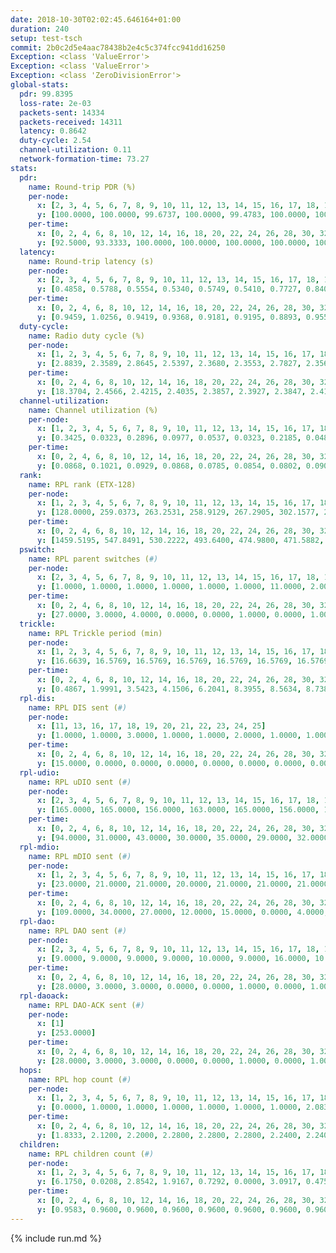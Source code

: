 ```yaml
---
date: 2018-10-30T02:02:45.646164+01:00
duration: 240
setup: test-tsch
commit: 2b0c2d5e4aac78438b2e4c5c374fcc941dd16250
Exception: <class 'ValueError'>
Exception: <class 'ValueError'>
Exception: <class 'ZeroDivisionError'>
global-stats:
  pdr: 99.8395
  loss-rate: 2e-03
  packets-sent: 14334
  packets-received: 14311
  latency: 0.8642
  duty-cycle: 2.54
  channel-utilization: 0.11
  network-formation-time: 73.27
stats:
  pdr:
    name: Round-trip PDR (%)
    per-node:
      x: [2, 3, 4, 5, 6, 7, 8, 9, 10, 11, 12, 13, 14, 15, 16, 17, 18, 19, 20, 21, 22, 23, 24, 25]
      y: [100.0000, 100.0000, 99.6737, 100.0000, 99.4783, 100.0000, 100.0000, 99.8371, 99.6825, 99.8344, 99.8276, 99.8363, 99.8314, 99.6711, 99.8311, 99.8342, 99.8328, 99.8282, 100.0000, 100.0000, 100.0000, 100.0000, 99.8363, 99.2895]
    per-time:
      x: [0, 2, 4, 6, 8, 10, 12, 14, 16, 18, 20, 22, 24, 26, 28, 30, 32, 34, 36, 38, 40, 42, 44, 46, 48, 50, 52, 54, 56, 58, 60, 62, 64, 66, 68, 70, 72, 74, 76, 78, 80, 82, 84, 86, 88, 90, 92, 94, 96, 98, 100, 102, 104, 106, 108, 110, 112, 114, 116, 118, 120, 122, 124, 126, 128, 130, 132, 134, 136, 138, 140, 142, 144, 146, 148, 150, 152, 154, 156, 158, 160, 162, 164, 166, 168, 170, 172, 174, 176, 178, 180, 182, 184, 186, 188, 190, 192, 194, 196, 198, 200, 202, 204, 206, 208, 210, 212, 214, 216, 218, 220, 222, 224, 226, 228, 230, 232, 234, 236, 238, 240]
      y: [92.5000, 93.3333, 100.0000, 100.0000, 100.0000, 100.0000, 100.0000, 100.0000, 100.0000, 100.0000, 100.0000, 100.0000, 100.0000, 100.0000, 100.0000, 99.1736, 100.0000, 100.0000, 100.0000, 99.1667, 100.0000, 100.0000, 100.0000, 100.0000, 100.0000, 100.0000, 100.0000, 100.0000, 100.0000, 100.0000, 99.1667, 100.0000, 100.0000, 100.0000, 100.0000, 100.0000, 100.0000, 100.0000, 100.0000, 100.0000, 100.0000, 100.0000, 100.0000, 100.0000, 99.1667, 100.0000, 100.0000, 100.0000, 100.0000, 99.1667, 100.0000, 100.0000, 100.0000, 100.0000, 100.0000, 100.0000, 100.0000, 100.0000, 100.0000, 100.0000, 100.0000, 100.0000, 100.0000, 100.0000, 100.0000, 100.0000, 100.0000, 100.0000, 100.0000, 100.0000, 100.0000, 100.0000, 100.0000, 100.0000, 100.0000, 100.0000, 100.0000, 100.0000, 100.0000, 100.0000, 100.0000, 100.0000, 100.0000, 100.0000, 100.0000, 100.0000, 100.0000, 100.0000, 100.0000, 100.0000, 100.0000, 100.0000, 100.0000, 100.0000, 100.0000, 100.0000, 100.0000, 100.0000, 100.0000, 100.0000, 99.1667, 100.0000, 100.0000, 100.0000, 100.0000, 100.0000, 100.0000, 100.0000, 100.0000, 100.0000, 100.0000, 100.0000, 100.0000, 100.0000, 100.0000, 100.0000, 100.0000, 100.0000, 100.0000, 100.0000, null]
  latency:
    name: Round-trip latency (s)
    per-node:
      x: [2, 3, 4, 5, 6, 7, 8, 9, 10, 11, 12, 13, 14, 15, 16, 17, 18, 19, 20, 21, 22, 23, 24, 25]
      y: [0.4858, 0.5788, 0.5554, 0.5340, 0.5749, 0.5410, 0.7727, 0.8406, 0.7584, 0.9659, 0.7705, 0.7781, 1.0222, 0.8446, 0.7686, 0.9981, 0.9607, 1.0651, 1.0000, 1.1289, 1.1299, 1.2988, 1.1641, 1.2393]
    per-time:
      x: [0, 2, 4, 6, 8, 10, 12, 14, 16, 18, 20, 22, 24, 26, 28, 30, 32, 34, 36, 38, 40, 42, 44, 46, 48, 50, 52, 54, 56, 58, 60, 62, 64, 66, 68, 70, 72, 74, 76, 78, 80, 82, 84, 86, 88, 90, 92, 94, 96, 98, 100, 102, 104, 106, 108, 110, 112, 114, 116, 118, 120, 122, 124, 126, 128, 130, 132, 134, 136, 138, 140, 142, 144, 146, 148, 150, 152, 154, 156, 158, 160, 162, 164, 166, 168, 170, 172, 174, 176, 178, 180, 182, 184, 186, 188, 190, 192, 194, 196, 198, 200, 202, 204, 206, 208, 210, 212, 214, 216, 218, 220, 222, 224, 226, 228, 230, 232, 234, 236, 238, 240]
      y: [0.9459, 1.0256, 0.9419, 0.9368, 0.9181, 0.9195, 0.8893, 0.9551, 0.8790, 0.8956, 0.9380, 0.8922, 0.9112, 0.9551, 0.9109, 0.9048, 0.8903, 0.9277, 0.8806, 0.8877, 0.8932, 0.9034, 0.8457, 0.8545, 0.8776, 0.9157, 0.8403, 0.8564, 0.8510, 0.8592, 0.8258, 0.8264, 0.8677, 0.8701, 0.9006, 0.8887, 0.8707, 0.8623, 0.8807, 0.7995, 0.8588, 0.8796, 0.8499, 0.8527, 0.9031, 0.8813, 0.8762, 0.8695, 0.8750, 0.8652, 0.8896, 0.8738, 0.9028, 0.8559, 0.8913, 0.8756, 0.8610, 0.9154, 0.8726, 0.8808, 0.8828, 0.9004, 0.8249, 0.8990, 0.8523, 0.8404, 0.8634, 0.8503, 0.8288, 0.8647, 0.9158, 0.8487, 0.8464, 0.8212, 0.8709, 0.8638, 0.8506, 0.8578, 0.8618, 0.8144, 0.8453, 0.8159, 0.8242, 0.8468, 0.8327, 0.8358, 0.8486, 0.8501, 0.8749, 0.7983, 0.8257, 0.8176, 0.8435, 0.8361, 0.8436, 0.7890, 0.8243, 0.8572, 0.8046, 0.8240, 0.8459, 0.8233, 0.8119, 0.8413, 0.8384, 0.8323, 0.8494, 0.8714, 0.8147, 0.8207, 0.8546, 0.8340, 0.8187, 0.8065, 0.8004, 0.8392, 0.8438, 0.8607, 0.8518, 0.8124, null]
  duty-cycle:
    name: Radio duty cycle (%)
    per-node:
      x: [1, 2, 3, 4, 5, 6, 7, 8, 9, 10, 11, 12, 13, 14, 15, 16, 17, 18, 19, 20, 21, 22, 23, 24, 25]
      y: [2.8839, 2.3589, 2.8645, 2.5397, 2.3680, 2.3553, 2.7827, 2.3568, 2.4190, 2.4031, 2.4216, 2.4743, 2.5909, 2.4366, 2.5693, 2.7297, 2.5114, 2.5859, 2.4977, 2.4956, 2.5343, 2.4215, 2.5607, 2.4697, 2.5096]
    per-time:
      x: [0, 2, 4, 6, 8, 10, 12, 14, 16, 18, 20, 22, 24, 26, 28, 30, 32, 34, 36, 38, 40, 42, 44, 46, 48, 50, 52, 54, 56, 58, 60, 62, 64, 66, 68, 70, 72, 74, 76, 78, 80, 82, 84, 86, 88, 90, 92, 94, 96, 98, 100, 102, 104, 106, 108, 110, 112, 114, 116, 118, 120, 122, 124, 126, 128, 130, 132, 134, 136, 138, 140, 142, 144, 146, 148, 150, 152, 154, 156, 158, 160, 162, 164, 166, 168, 170, 172, 174, 176, 178, 180, 182, 184, 186, 188, 190, 192, 194, 196, 198, 200, 202, 204, 206, 208, 210, 212, 214, 216, 218, 220, 222, 224, 226, 228, 230, 232, 234, 236, 238]
      y: [18.3704, 2.4566, 2.4215, 2.4035, 2.3857, 2.3927, 2.3847, 2.4129, 2.4000, 2.3824, 2.3868, 2.3880, 2.3850, 2.3901, 2.4143, 2.3827, 2.3953, 2.4024, 2.3902, 2.3843, 2.3911, 2.3986, 2.3947, 2.3909, 2.3948, 2.3972, 2.4013, 2.3805, 2.4088, 2.3872, 2.3909, 2.3935, 2.3963, 2.4013, 2.3873, 2.3914, 2.3889, 2.3942, 2.3809, 2.3871, 2.3902, 2.3917, 2.3986, 2.3986, 2.3825, 2.4110, 2.3807, 2.8149, 2.7324, 2.7141, 2.4640, 2.3914, 2.3857, 2.3837, 2.3842, 2.5454, 2.3486, 2.3879, 2.3760, 2.3975, 2.4117, 2.3745, 2.3836, 2.3855, 2.3957, 2.3737, 2.3827, 2.3980, 2.3910, 2.3937, 2.3875, 2.3938, 2.3929, 2.3845, 2.3883, 2.3957, 2.3986, 2.3900, 2.3974, 2.3884, 2.3787, 2.3892, 2.3843, 2.3885, 2.4008, 2.3892, 2.4004, 2.3956, 2.3985, 2.3912, 2.3838, 2.3894, 2.3864, 2.3895, 2.3979, 2.3874, 2.3812, 2.3930, 2.3979, 2.3918, 2.3903, 2.3916, 2.3835, 2.3957, 2.3954, 2.3954, 2.3869, 2.3960, 2.3978, 2.3938, 2.3890, 2.4025, 2.3980, 2.3944, 2.3853, 2.4028, 2.3998, 2.3910, 2.4158, 2.3978]
  channel-utilization:
    name: Channel utilization (%)
    per-node:
      x: [1, 2, 3, 4, 5, 6, 7, 8, 9, 10, 11, 12, 13, 14, 15, 16, 17, 18, 19, 20, 21, 22, 23, 24, 25]
      y: [0.3425, 0.0323, 0.2896, 0.0977, 0.0537, 0.0323, 0.2185, 0.0487, 0.0359, 0.0424, 0.0411, 0.0338, 0.1360, 0.0310, 0.0661, 0.2265, 0.0347, 0.0789, 0.0360, 0.0465, 0.0336, 0.0796, 0.0305, 0.0312, 0.0303]
    per-time:
      x: [0, 2, 4, 6, 8, 10, 12, 14, 16, 18, 20, 22, 24, 26, 28, 30, 32, 34, 36, 38, 40, 42, 44, 46, 48, 50, 52, 54, 56, 58, 60, 62, 64, 66, 68, 70, 72, 74, 76, 78, 80, 82, 84, 86, 88, 90, 92, 94, 96, 98, 100, 102, 104, 106, 108, 110, 112, 114, 116, 118, 120, 122, 124, 126, 128, 130, 132, 134, 136, 138, 140, 142, 144, 146, 148, 150, 152, 154, 156, 158, 160, 162, 164, 166, 168, 170, 172, 174, 176, 178, 180, 182, 184, 186, 188, 190, 192, 194, 196, 198, 200, 202, 204, 206, 208, 210, 212, 214, 216, 218, 220, 222, 224, 226, 228, 230, 232, 234, 236, 238]
      y: [0.0868, 0.1021, 0.0929, 0.0868, 0.0785, 0.0854, 0.0802, 0.0902, 0.0867, 0.0792, 0.0812, 0.0817, 0.0820, 0.0812, 0.0934, 0.0782, 0.0865, 0.0849, 0.0804, 0.0771, 0.0839, 0.0845, 0.0805, 0.0782, 0.0804, 0.0820, 0.0844, 0.0745, 0.0892, 0.0790, 0.0801, 0.0807, 0.0801, 0.0818, 0.0781, 0.0796, 0.0794, 0.0829, 0.0761, 0.0779, 0.0779, 0.0779, 0.0839, 0.0822, 0.0763, 0.0902, 0.0766, 0.3049, 0.2123, 0.2250, 0.1230, 0.0811, 0.0802, 0.0775, 0.0799, 0.1686, 0.0536, 0.0750, 0.0630, 0.0832, 0.0891, 0.0733, 0.0782, 0.0803, 0.0825, 0.0739, 0.0779, 0.0813, 0.0802, 0.0823, 0.0793, 0.0833, 0.0823, 0.0785, 0.0800, 0.0811, 0.0836, 0.0783, 0.0831, 0.0791, 0.0760, 0.0791, 0.0789, 0.0800, 0.0835, 0.0789, 0.0831, 0.0819, 0.0837, 0.0794, 0.0777, 0.0792, 0.0768, 0.0784, 0.0819, 0.0767, 0.0762, 0.0814, 0.0827, 0.0817, 0.0801, 0.0788, 0.0761, 0.0802, 0.0816, 0.0834, 0.0790, 0.0820, 0.0826, 0.0797, 0.0789, 0.0830, 0.0826, 0.0802, 0.0777, 0.0846, 0.0838, 0.0805, 0.0908, 0.0814]
  rank:
    name: RPL rank (ETX-128)
    per-node:
      x: [1, 2, 3, 4, 5, 6, 7, 8, 9, 10, 11, 12, 13, 14, 15, 16, 17, 18, 19, 20, 21, 22, 23, 24, 25]
      y: [128.0000, 259.0373, 263.2531, 258.9129, 267.2905, 302.1577, 280.2739, 438.1235, 436.1405, 401.8189, 451.2634, 407.8648, 405.8967, 555.2389, 435.8943, 440.0565, 434.0864, 540.1008, 539.3909, 554.5579, 571.6846, 547.1655, 679.1250, 929.5101, 674.4857]
    per-time:
      x: [0, 2, 4, 6, 8, 10, 12, 14, 16, 18, 20, 22, 24, 26, 28, 30, 32, 34, 36, 38, 40, 42, 44, 46, 48, 50, 52, 54, 56, 58, 60, 62, 64, 66, 68, 70, 72, 74, 76, 78, 80, 82, 84, 86, 88, 90, 92, 94, 96, 98, 100, 102, 104, 106, 108, 110, 112, 114, 116, 118, 120, 122, 124, 126, 128, 130, 132, 134, 136, 138, 140, 142, 144, 146, 148, 150, 152, 154, 156, 158, 160, 162, 164, 166, 168, 170, 172, 174, 176, 178, 180, 182, 184, 186, 188, 190, 192, 194, 196, 198, 200, 202, 204, 206, 208, 210, 212, 214, 216, 218, 220, 222, 224, 226, 228, 230, 232, 234, 236, 238]
      y: [1459.5195, 547.8491, 530.2222, 493.6400, 474.9800, 471.5882, 462.1400, 459.0392, 457.7800, 451.9200, 449.3400, 452.1000, 445.7059, 450.0980, 457.5490, 447.4200, 454.3529, 450.4510, 444.9000, 445.8400, 446.3333, 445.2745, 439.7600, 439.1800, 434.2800, 429.8400, 430.5600, 426.6400, 434.9000, 433.1000, 430.8200, 437.5472, 430.3400, 429.5098, 424.6600, 422.2400, 420.4000, 423.8400, 427.6000, 426.7600, 439.8077, 446.6078, 440.8600, 442.9600, 441.0400, 457.1296, 439.1600, 438.6078, 451.1775, 447.9526, 424.5122, 429.7400, 427.6400, 428.7647, 425.9000, 486.0962, 531.2739, 539.6815, 533.1331, 423.7000, 428.3529, 424.0600, 419.9400, 422.0800, 421.9216, 425.1400, 424.7059, 422.8400, 427.2745, 424.4800, 424.8400, 426.2800, 423.2941, 427.0200, 426.8800, 432.7600, 431.8000, 427.9800, 432.1800, 431.6600, 430.1569, 427.2400, 427.9600, 429.8000, 436.2549, 432.2200, 429.6863, 428.7000, 430.2600, 429.1200, 427.4510, 428.3922, 425.2800, 423.3000, 421.9200, 422.9800, 422.9000, 424.5294, 423.1000, 424.4400, 426.1569, 423.9800, 426.4200, 427.9800, 429.2800, 431.3000, 430.4000, 431.9200, 432.3529, 435.6226, 426.8400, 430.2600, 434.4000, 429.4902, 427.9200, 428.8800, 436.8654, 424.4314, 432.5472, 430.7451]
  pswitch:
    name: RPL parent switches (#)
    per-node:
      x: [2, 3, 4, 5, 6, 7, 8, 9, 10, 11, 12, 13, 14, 15, 16, 17, 18, 19, 20, 21, 22, 23, 24, 25]
      y: [1.0000, 1.0000, 1.0000, 1.0000, 1.0000, 1.0000, 11.0000, 2.0000, 3.0000, 3.0000, 4.0000, 2.0000, 7.0000, 6.0000, 1.0000, 3.0000, 8.0000, 3.0000, 2.0000, 1.0000, 1.0000, 8.0000, 7.0000, 5.0000]
    per-time:
      x: [0, 2, 4, 6, 8, 10, 12, 14, 16, 18, 20, 22, 24, 26, 28, 30, 32, 34, 36, 38, 40, 42, 44, 46, 48, 50, 52, 54, 56, 58, 60, 62, 64, 66, 68, 70, 72, 74, 76, 78, 80, 82, 84, 86, 88, 90, 92, 94, 96, 98, 100, 102, 104, 106, 108, 110, 112, 114, 116, 118, 120, 122, 124, 126, 128, 130, 132, 134, 136, 138, 140, 142, 144, 146, 148, 150, 152, 154, 156, 158, 160, 162, 164, 166, 168, 170, 172, 174, 176, 178, 180, 182, 184, 186, 188, 190, 192, 194, 196, 198, 200, 202, 204, 206, 208, 210, 212, 214, 216, 218, 220, 222, 224, 226, 228, 230, 232, 234, 236, 238]
      y: [27.0000, 3.0000, 4.0000, 0.0000, 0.0000, 1.0000, 0.0000, 1.0000, 0.0000, 0.0000, 0.0000, 0.0000, 1.0000, 1.0000, 1.0000, 0.0000, 1.0000, 1.0000, 0.0000, 0.0000, 1.0000, 1.0000, 0.0000, 0.0000, 0.0000, 0.0000, 0.0000, 0.0000, 0.0000, 0.0000, 0.0000, 3.0000, 0.0000, 1.0000, 0.0000, 0.0000, 0.0000, 0.0000, 0.0000, 0.0000, 2.0000, 1.0000, 0.0000, 0.0000, 0.0000, 4.0000, 0.0000, 1.0000, 0.0000, 0.0000, 0.0000, 0.0000, 0.0000, 1.0000, 0.0000, 3.0000, 0.0000, 0.0000, 0.0000, 0.0000, 1.0000, 0.0000, 0.0000, 0.0000, 1.0000, 0.0000, 1.0000, 0.0000, 1.0000, 0.0000, 0.0000, 0.0000, 1.0000, 0.0000, 0.0000, 0.0000, 0.0000, 0.0000, 0.0000, 0.0000, 1.0000, 0.0000, 0.0000, 0.0000, 1.0000, 0.0000, 1.0000, 0.0000, 0.0000, 0.0000, 1.0000, 1.0000, 0.0000, 0.0000, 0.0000, 0.0000, 0.0000, 1.0000, 0.0000, 0.0000, 1.0000, 0.0000, 0.0000, 0.0000, 0.0000, 0.0000, 0.0000, 0.0000, 1.0000, 3.0000, 0.0000, 0.0000, 0.0000, 1.0000, 0.0000, 0.0000, 2.0000, 1.0000, 3.0000, 1.0000]
  trickle:
    name: RPL Trickle period (min)
    per-node:
      x: [1, 2, 3, 4, 5, 6, 7, 8, 9, 10, 11, 12, 13, 14, 15, 16, 17, 18, 19, 20, 21, 22, 23, 24, 25]
      y: [16.6639, 16.5769, 16.5769, 16.5769, 16.5769, 16.5769, 16.5769, 16.3628, 16.5434, 16.5127, 16.4281, 16.5880, 16.5434, 16.5623, 16.4653, 17.3472, 16.4214, 16.1764, 16.5377, 16.5338, 16.5299, 17.3461, 16.5167, 16.2168, 16.5384]
    per-time:
      x: [0, 2, 4, 6, 8, 10, 12, 14, 16, 18, 20, 22, 24, 26, 28, 30, 32, 34, 36, 38, 40, 42, 44, 46, 48, 50, 52, 54, 56, 58, 60, 62, 64, 66, 68, 70, 72, 74, 76, 78, 80, 82, 84, 86, 88, 90, 92, 94, 96, 98, 100, 102, 104, 106, 108, 110, 112, 114, 116, 118, 120, 122, 124, 126, 128, 130, 132, 134, 136, 138, 140, 142, 144, 146, 148, 150, 152, 154, 156, 158, 160, 162, 164, 166, 168, 170, 172, 174, 176, 178, 180, 182, 184, 186, 188, 190, 192, 194, 196, 198, 200, 202, 204, 206, 208, 210, 212, 214, 216, 218, 220, 222, 224, 226, 228, 230, 232, 234, 236, 238]
      y: [0.4867, 1.9991, 3.5423, 4.1506, 6.2041, 8.3955, 8.5634, 8.7381, 10.6605, 16.4277, 16.7772, 17.4763, 17.4763, 17.4763, 17.4763, 17.4763, 17.4763, 17.4763, 17.4763, 17.4763, 17.4763, 17.4763, 17.4763, 17.4763, 17.4763, 17.4763, 17.4763, 17.4763, 17.4763, 17.4763, 17.4763, 17.4763, 17.4763, 17.4763, 17.4763, 17.4763, 17.4763, 17.4763, 17.4763, 17.4763, 17.4763, 17.4763, 17.4763, 17.4763, 17.4763, 17.4763, 17.4763, 17.4763, 17.4763, 17.4763, 17.4763, 17.4763, 17.4763, 17.4763, 17.4763, 17.4763, 17.4763, 17.4763, 17.4763, 17.4763, 17.4763, 17.4763, 17.4763, 17.4763, 17.4763, 17.4763, 17.4763, 17.4763, 17.4763, 17.4763, 17.4763, 17.4763, 17.4763, 17.4763, 17.4763, 17.4763, 17.4763, 17.4763, 17.4763, 17.4763, 17.4763, 17.4763, 17.4763, 17.4763, 17.4763, 17.4763, 17.4763, 17.4763, 17.4763, 17.4763, 17.4763, 17.4763, 17.4763, 17.4763, 17.4763, 17.4763, 17.4763, 17.4763, 17.4763, 17.4763, 17.4763, 17.4763, 17.4763, 17.4763, 17.4763, 17.4763, 17.4763, 17.4763, 17.4763, 17.4763, 17.4763, 17.4763, 17.4763, 17.4763, 17.4763, 17.4763, 17.4763, 17.4763, 17.4763, 17.4763]
  rpl-dis:
    name: RPL DIS sent (#)
    per-node:
      x: [11, 13, 16, 17, 18, 19, 20, 21, 22, 23, 24, 25]
      y: [1.0000, 1.0000, 3.0000, 1.0000, 1.0000, 2.0000, 1.0000, 1.0000, 3.0000, 2.0000, 2.0000, 1.0000]
    per-time:
      x: [0, 2, 4, 6, 8, 10, 12, 14, 16, 18, 20, 22, 24, 26, 28, 30, 32, 34, 36, 38, 40, 42, 44, 46, 48, 50, 52, 54, 56, 58, 60, 62, 64, 66, 68, 70, 72, 74, 76, 78, 80, 82, 84, 86, 88, 90, 92, 94, 96, 98, 100, 102, 104, 106, 108, 110, 112]
      y: [15.0000, 0.0000, 0.0000, 0.0000, 0.0000, 0.0000, 0.0000, 0.0000, 0.0000, 0.0000, 0.0000, 0.0000, 0.0000, 0.0000, 0.0000, 0.0000, 0.0000, 0.0000, 0.0000, 0.0000, 0.0000, 0.0000, 0.0000, 0.0000, 0.0000, 0.0000, 0.0000, 0.0000, 0.0000, 0.0000, 0.0000, 0.0000, 0.0000, 0.0000, 0.0000, 0.0000, 0.0000, 0.0000, 0.0000, 0.0000, 0.0000, 0.0000, 0.0000, 0.0000, 0.0000, 0.0000, 0.0000, 0.0000, 0.0000, 2.0000, 0.0000, 0.0000, 0.0000, 0.0000, 0.0000, 0.0000, 2.0000]
  rpl-udio:
    name: RPL uDIO sent (#)
    per-node:
      x: [2, 3, 4, 5, 6, 7, 8, 9, 10, 11, 12, 13, 14, 15, 16, 17, 18, 19, 20, 21, 22, 23, 24, 25]
      y: [165.0000, 165.0000, 156.0000, 163.0000, 165.0000, 156.0000, 168.0000, 173.0000, 166.0000, 172.0000, 163.0000, 156.0000, 163.0000, 174.0000, 175.0000, 164.0000, 170.0000, 169.0000, 166.0000, 167.0000, 170.0000, 168.0000, 166.0000, 161.0000]
    per-time:
      x: [0, 2, 4, 6, 8, 10, 12, 14, 16, 18, 20, 22, 24, 26, 28, 30, 32, 34, 36, 38, 40, 42, 44, 46, 48, 50, 52, 54, 56, 58, 60, 62, 64, 66, 68, 70, 72, 74, 76, 78, 80, 82, 84, 86, 88, 90, 92, 94, 96, 98, 100, 102, 104, 106, 108, 110, 112, 114, 116, 118, 120, 122, 124, 126, 128, 130, 132, 134, 136, 138, 140, 142, 144, 146, 148, 150, 152, 154, 156, 158, 160, 162, 164, 166, 168, 170, 172, 174, 176, 178, 180, 182, 184, 186, 188, 190, 192, 194, 196, 198, 200, 202, 204, 206, 208, 210, 212, 214, 216, 218, 220, 222, 224, 226, 228, 230, 232, 234, 236, 238, 240]
      y: [94.0000, 31.0000, 43.0000, 30.0000, 35.0000, 29.0000, 32.0000, 36.0000, 33.0000, 32.0000, 33.0000, 33.0000, 31.0000, 34.0000, 30.0000, 29.0000, 36.0000, 32.0000, 30.0000, 29.0000, 33.0000, 29.0000, 33.0000, 33.0000, 32.0000, 34.0000, 33.0000, 34.0000, 32.0000, 30.0000, 32.0000, 33.0000, 34.0000, 33.0000, 32.0000, 30.0000, 32.0000, 34.0000, 33.0000, 28.0000, 36.0000, 30.0000, 30.0000, 33.0000, 28.0000, 40.0000, 35.0000, 34.0000, 43.0000, 35.0000, 32.0000, 32.0000, 28.0000, 34.0000, 39.0000, 35.0000, 40.0000, 39.0000, 30.0000, 30.0000, 33.0000, 36.0000, 30.0000, 33.0000, 33.0000, 26.0000, 31.0000, 30.0000, 38.0000, 34.0000, 32.0000, 30.0000, 34.0000, 28.0000, 36.0000, 33.0000, 33.0000, 31.0000, 34.0000, 30.0000, 34.0000, 33.0000, 30.0000, 33.0000, 34.0000, 30.0000, 33.0000, 34.0000, 34.0000, 31.0000, 34.0000, 28.0000, 30.0000, 34.0000, 32.0000, 40.0000, 29.0000, 35.0000, 30.0000, 31.0000, 31.0000, 35.0000, 31.0000, 31.0000, 31.0000, 31.0000, 30.0000, 29.0000, 33.0000, 34.0000, 31.0000, 34.0000, 36.0000, 33.0000, 31.0000, 35.0000, 30.0000, 32.0000, 39.0000, 30.0000, 1.0000]
  rpl-mdio:
    name: RPL mDIO sent (#)
    per-node:
      x: [1, 2, 3, 4, 5, 6, 7, 8, 9, 10, 11, 12, 13, 14, 15, 16, 17, 18, 19, 20, 21, 22, 23, 24, 25]
      y: [23.0000, 21.0000, 21.0000, 20.0000, 21.0000, 21.0000, 21.0000, 25.0000, 21.0000, 21.0000, 24.0000, 21.0000, 20.0000, 21.0000, 20.0000, 21.0000, 21.0000, 26.0000, 21.0000, 21.0000, 21.0000, 21.0000, 20.0000, 26.0000, 20.0000]
    per-time:
      x: [0, 2, 4, 6, 8, 10, 12, 14, 16, 18, 20, 22, 24, 26, 28, 30, 32, 34, 36, 38, 40, 42, 44, 46, 48, 50, 52, 54, 56, 58, 60, 62, 64, 66, 68, 70, 72, 74, 76, 78, 80, 82, 84, 86, 88, 90, 92, 94, 96, 98, 100, 102, 104, 106, 108, 110, 112, 114, 116, 118, 120, 122, 124, 126, 128, 130, 132, 134, 136, 138, 140, 142, 144, 146, 148, 150, 152, 154, 156, 158, 160, 162, 164, 166, 168, 170, 172, 174, 176, 178, 180, 182, 184, 186, 188, 190, 192, 194, 196, 198, 200, 202, 204, 206, 208, 210, 212, 214, 216, 218, 220, 222, 224, 226, 228, 230, 232, 234, 236, 238, 240]
      y: [109.0000, 34.0000, 27.0000, 12.0000, 15.0000, 0.0000, 4.0000, 12.0000, 8.0000, 2.0000, 1.0000, 0.0000, 0.0000, 2.0000, 6.0000, 5.0000, 8.0000, 4.0000, 0.0000, 0.0000, 0.0000, 0.0000, 4.0000, 5.0000, 8.0000, 4.0000, 2.0000, 1.0000, 1.0000, 0.0000, 1.0000, 3.0000, 8.0000, 9.0000, 2.0000, 1.0000, 1.0000, 0.0000, 0.0000, 4.0000, 9.0000, 7.0000, 3.0000, 2.0000, 0.0000, 0.0000, 0.0000, 0.0000, 8.0000, 5.0000, 6.0000, 3.0000, 2.0000, 1.0000, 1.0000, 1.0000, 0.0000, 6.0000, 3.0000, 2.0000, 8.0000, 4.0000, 0.0000, 1.0000, 0.0000, 2.0000, 6.0000, 5.0000, 4.0000, 6.0000, 0.0000, 0.0000, 2.0000, 1.0000, 0.0000, 9.0000, 5.0000, 5.0000, 4.0000, 0.0000, 0.0000, 1.0000, 0.0000, 1.0000, 5.0000, 5.0000, 8.0000, 4.0000, 1.0000, 0.0000, 0.0000, 1.0000, 5.0000, 4.0000, 7.0000, 7.0000, 0.0000, 1.0000, 0.0000, 1.0000, 2.0000, 5.0000, 5.0000, 8.0000, 3.0000, 1.0000, 0.0000, 0.0000, 1.0000, 5.0000, 4.0000, 8.0000, 2.0000, 3.0000, 0.0000, 2.0000, 1.0000, 1.0000, 6.0000, 6.0000, 1.0000]
  rpl-dao:
    name: RPL DAO sent (#)
    per-node:
      x: [2, 3, 4, 5, 6, 7, 8, 9, 10, 11, 12, 13, 14, 15, 16, 17, 18, 19, 20, 21, 22, 23, 24, 25]
      y: [9.0000, 9.0000, 9.0000, 9.0000, 10.0000, 9.0000, 16.0000, 10.0000, 11.0000, 10.0000, 14.0000, 11.0000, 12.0000, 13.0000, 10.0000, 11.0000, 13.0000, 10.0000, 9.0000, 9.0000, 9.0000, 13.0000, 12.0000, 11.0000]
    per-time:
      x: [0, 2, 4, 6, 8, 10, 12, 14, 16, 18, 20, 22, 24, 26, 28, 30, 32, 34, 36, 38, 40, 42, 44, 46, 48, 50, 52, 54, 56, 58, 60, 62, 64, 66, 68, 70, 72, 74, 76, 78, 80, 82, 84, 86, 88, 90, 92, 94, 96, 98, 100, 102, 104, 106, 108, 110, 112, 114, 116, 118, 120, 122, 124, 126, 128, 130, 132, 134, 136, 138, 140, 142, 144, 146, 148, 150, 152, 154, 156, 158, 160, 162, 164, 166, 168, 170, 172, 174, 176, 178, 180, 182, 184, 186, 188, 190, 192, 194, 196, 198, 200, 202, 204, 206, 208, 210, 212, 214, 216, 218, 220, 222, 224, 226, 228, 230, 232, 234, 236, 238]
      y: [28.0000, 3.0000, 3.0000, 0.0000, 0.0000, 1.0000, 0.0000, 1.0000, 0.0000, 0.0000, 0.0000, 0.0000, 1.0000, 1.0000, 21.0000, 1.0000, 3.0000, 1.0000, 0.0000, 0.0000, 2.0000, 2.0000, 0.0000, 0.0000, 0.0000, 0.0000, 1.0000, 0.0000, 13.0000, 4.0000, 3.0000, 4.0000, 0.0000, 1.0000, 1.0000, 2.0000, 0.0000, 0.0000, 0.0000, 0.0000, 3.0000, 1.0000, 2.0000, 11.0000, 1.0000, 7.0000, 0.0000, 2.0000, 1.0000, 1.0000, 2.0000, 0.0000, 0.0000, 1.0000, 1.0000, 4.0000, 1.0000, 9.0000, 1.0000, 2.0000, 3.0000, 0.0000, 0.0000, 2.0000, 2.0000, 0.0000, 1.0000, 1.0000, 1.0000, 3.0000, 1.0000, 7.0000, 4.0000, 3.0000, 0.0000, 0.0000, 0.0000, 0.0000, 3.0000, 0.0000, 2.0000, 1.0000, 1.0000, 2.0000, 2.0000, 5.0000, 7.0000, 2.0000, 1.0000, 0.0000, 1.0000, 1.0000, 3.0000, 0.0000, 1.0000, 1.0000, 0.0000, 2.0000, 2.0000, 2.0000, 6.0000, 5.0000, 2.0000, 0.0000, 0.0000, 1.0000, 1.0000, 2.0000, 1.0000, 3.0000, 0.0000, 0.0000, 2.0000, 1.0000, 8.0000, 4.0000, 3.0000, 2.0000, 3.0000, 1.0000]
  rpl-daoack:
    name: RPL DAO-ACK sent (#)
    per-node:
      x: [1]
      y: [253.0000]
    per-time:
      x: [0, 2, 4, 6, 8, 10, 12, 14, 16, 18, 20, 22, 24, 26, 28, 30, 32, 34, 36, 38, 40, 42, 44, 46, 48, 50, 52, 54, 56, 58, 60, 62, 64, 66, 68, 70, 72, 74, 76, 78, 80, 82, 84, 86, 88, 90, 92, 94, 96, 98, 100, 102, 104, 106, 108, 110, 112, 114, 116, 118, 120, 122, 124, 126, 128, 130, 132, 134, 136, 138, 140, 142, 144, 146, 148, 150, 152, 154, 156, 158, 160, 162, 164, 166, 168, 170, 172, 174, 176, 178, 180, 182, 184, 186, 188, 190, 192, 194, 196, 198, 200, 202, 204, 206, 208, 210, 212, 214, 216, 218, 220, 222, 224, 226, 228, 230, 232, 234, 236, 238]
      y: [28.0000, 3.0000, 3.0000, 0.0000, 0.0000, 1.0000, 0.0000, 1.0000, 0.0000, 0.0000, 0.0000, 0.0000, 1.0000, 1.0000, 18.0000, 1.0000, 3.0000, 1.0000, 0.0000, 0.0000, 1.0000, 2.0000, 0.0000, 0.0000, 0.0000, 0.0000, 1.0000, 0.0000, 12.0000, 4.0000, 3.0000, 3.0000, 0.0000, 1.0000, 1.0000, 2.0000, 0.0000, 0.0000, 0.0000, 0.0000, 3.0000, 1.0000, 2.0000, 11.0000, 1.0000, 7.0000, 0.0000, 2.0000, 1.0000, 1.0000, 2.0000, 0.0000, 0.0000, 1.0000, 1.0000, 4.0000, 1.0000, 9.0000, 1.0000, 2.0000, 3.0000, 0.0000, 0.0000, 2.0000, 2.0000, 0.0000, 1.0000, 1.0000, 1.0000, 3.0000, 1.0000, 7.0000, 4.0000, 3.0000, 0.0000, 0.0000, 0.0000, 0.0000, 3.0000, 0.0000, 2.0000, 1.0000, 1.0000, 2.0000, 2.0000, 5.0000, 7.0000, 2.0000, 1.0000, 0.0000, 1.0000, 1.0000, 3.0000, 0.0000, 1.0000, 1.0000, 0.0000, 2.0000, 2.0000, 2.0000, 6.0000, 5.0000, 2.0000, 0.0000, 0.0000, 1.0000, 1.0000, 2.0000, 1.0000, 3.0000, 0.0000, 0.0000, 2.0000, 1.0000, 8.0000, 4.0000, 3.0000, 2.0000, 3.0000, 1.0000]
  hops:
    name: RPL hop count (#)
    per-node:
      x: [1, 2, 3, 4, 5, 6, 7, 8, 9, 10, 11, 12, 13, 14, 15, 16, 17, 18, 19, 20, 21, 22, 23, 24, 25]
      y: [0.0000, 1.0000, 1.0000, 1.0000, 1.0000, 1.0000, 1.0000, 2.0833, 2.0000, 2.0000, 2.1750, 1.8333, 2.0000, 3.0833, 2.0000, 2.0000, 2.0000, 2.9792, 3.0000, 3.0000, 3.0000, 3.0000, 3.9792, 3.9833, 3.9833]
    per-time:
      x: [0, 2, 4, 6, 8, 10, 12, 14, 16, 18, 20, 22, 24, 26, 28, 30, 32, 34, 36, 38, 40, 42, 44, 46, 48, 50, 52, 54, 56, 58, 60, 62, 64, 66, 68, 70, 72, 74, 76, 78, 80, 82, 84, 86, 88, 90, 92, 94, 96, 98, 100, 102, 104, 106, 108, 110, 112, 114, 116, 118, 120, 122, 124, 126, 128, 130, 132, 134, 136, 138, 140, 142, 144, 146, 148, 150, 152, 154, 156, 158, 160, 162, 164, 166, 168, 170, 172, 174, 176, 178, 180, 182, 184, 186, 188, 190, 192, 194, 196, 198, 200, 202, 204, 206, 208, 210, 212, 214, 216, 218, 220, 222, 224, 226, 228, 230, 232, 234, 236, 238]
      y: [1.8333, 2.1200, 2.2000, 2.2800, 2.2800, 2.2800, 2.2400, 2.2400, 2.2400, 2.2400, 2.2400, 2.2400, 2.1600, 2.1600, 2.1600, 2.1600, 2.1600, 2.1200, 2.1200, 2.1200, 2.1600, 2.1600, 2.1600, 2.1600, 2.1600, 2.1600, 2.1600, 2.1600, 2.1600, 2.1600, 2.1600, 2.1600, 2.1600, 2.1600, 2.1600, 2.1600, 2.1600, 2.1600, 2.1600, 2.1600, 2.1600, 2.1600, 2.1600, 2.1600, 2.1600, 2.1600, 2.1600, 2.1600, 2.1600, 2.1600, 2.1600, 2.1600, 2.1600, 2.1600, 2.1600, 2.1600, 2.1600, 2.1600, 2.1600, 2.1600, 2.1600, 2.1600, 2.1600, 2.1600, 2.1600, 2.1600, 2.1600, 2.1600, 2.1600, 2.1600, 2.1600, 2.1600, 2.1600, 2.1600, 2.1600, 2.1600, 2.1600, 2.1600, 2.1600, 2.1600, 2.1600, 2.1600, 2.1600, 2.1600, 2.1600, 2.1600, 2.1600, 2.1600, 2.1600, 2.1600, 2.1600, 2.1600, 2.1600, 2.1600, 2.1600, 2.1600, 2.1600, 2.1600, 2.1600, 2.1600, 2.1600, 2.1600, 2.1600, 2.1600, 2.1600, 2.1600, 2.1600, 2.1600, 2.1600, 2.1600, 2.1600, 2.1600, 2.1600, 2.1600, 2.1600, 2.1600, 2.1600, 2.1600, 2.1600, 2.1600]
  children:
    name: RPL children count (#)
    per-node:
      x: [1, 2, 3, 4, 5, 6, 7, 8, 9, 10, 11, 12, 13, 14, 15, 16, 17, 18, 19, 20, 21, 22, 23, 24, 25]
      y: [6.1750, 0.0208, 2.8542, 1.9167, 0.7292, 0.0000, 3.0917, 0.4750, 0.0000, 0.1833, 0.2583, 0.0000, 1.9625, 0.0000, 0.5583, 2.7750, 0.0000, 1.4792, 0.1458, 0.4042, 0.0625, 0.9000, 0.0000, 0.0000, 0.0000]
    per-time:
      x: [0, 2, 4, 6, 8, 10, 12, 14, 16, 18, 20, 22, 24, 26, 28, 30, 32, 34, 36, 38, 40, 42, 44, 46, 48, 50, 52, 54, 56, 58, 60, 62, 64, 66, 68, 70, 72, 74, 76, 78, 80, 82, 84, 86, 88, 90, 92, 94, 96, 98, 100, 102, 104, 106, 108, 110, 112, 114, 116, 118, 120, 122, 124, 126, 128, 130, 132, 134, 136, 138, 140, 142, 144, 146, 148, 150, 152, 154, 156, 158, 160, 162, 164, 166, 168, 170, 172, 174, 176, 178, 180, 182, 184, 186, 188, 190, 192, 194, 196, 198, 200, 202, 204, 206, 208, 210, 212, 214, 216, 218, 220, 222, 224, 226, 228, 230, 232, 234, 236, 238]
      y: [0.9583, 0.9600, 0.9600, 0.9600, 0.9600, 0.9600, 0.9600, 0.9600, 0.9600, 0.9600, 0.9600, 0.9600, 0.9600, 0.9600, 0.9600, 0.9600, 0.9600, 0.9600, 0.9600, 0.9600, 0.9600, 0.9600, 0.9600, 0.9600, 0.9600, 0.9600, 0.9600, 0.9600, 0.9600, 0.9600, 0.9600, 0.9600, 0.9600, 0.9600, 0.9600, 0.9600, 0.9600, 0.9600, 0.9600, 0.9600, 0.9600, 0.9600, 0.9600, 0.9600, 0.9600, 0.9600, 0.9600, 0.9600, 0.9600, 0.9600, 0.9600, 0.9600, 0.9600, 0.9600, 0.9600, 0.9600, 0.9600, 0.9600, 0.9600, 0.9600, 0.9600, 0.9600, 0.9600, 0.9600, 0.9600, 0.9600, 0.9600, 0.9600, 0.9600, 0.9600, 0.9600, 0.9600, 0.9600, 0.9600, 0.9600, 0.9600, 0.9600, 0.9600, 0.9600, 0.9600, 0.9600, 0.9600, 0.9600, 0.9600, 0.9600, 0.9600, 0.9600, 0.9600, 0.9600, 0.9600, 0.9600, 0.9600, 0.9600, 0.9600, 0.9600, 0.9600, 0.9600, 0.9600, 0.9600, 0.9600, 0.9600, 0.9600, 0.9600, 0.9600, 0.9600, 0.9600, 0.9600, 0.9600, 0.9600, 0.9600, 0.9600, 0.9600, 0.9600, 0.9600, 0.9600, 0.9600, 0.9600, 0.9600, 0.9600, 0.9600]
---
```


{% include run.md %}
